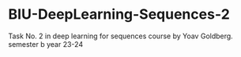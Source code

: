 # BIU-DeepLearning-Sequences-2
Task No. 2 in deep learning for sequences course by Yoav Goldberg. semester b year 23-24
